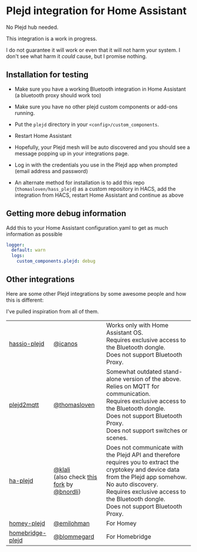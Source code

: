 Plejd integration for Home Assistant
===

No Plejd hub needed.

This integration is a work in progress.

I do not guarantee it will work or even that it will not harm your system. I don't see what harm it *could* cause, but I promise nothing.

## Installation for testing

- Make sure you have a working Bluetooth integration in Home Assistant (a bluetooth proxy should work too)
- Make sure you have no other plejd custom components or add-ons running.
- Put the `plejd` directory in your `<config>/custom_components`.
- Restart Home Assistant
- Hopefully, your Plejd mesh will be auto discovered and you should see a message popping up in your integrations page.
- Log in with the credentials you use in the Plejd app when prompted (email address and password)

- An alternate method for installation is to add this repo (`thomasloven/hass_plejd`) as a custom repository in HACS, add the integration from HACS, restart Home Assistant and continue as above

## Getting more debug information

Add this to your Home Assistant configuration.yaml to get as much information as possible

```yaml
logger:
  default: warn
  logs:
    custom_components.plejd: debug
```

## Other integrations

Here are some other Plejd integrations by some awesome people and how this is different:

I've pulled inspiration from all of them.

| | | |
|---|---|---|
|[hassio-plejd](https://github.com/icanos/hassio-plejd) | [@icanos](https://github.com/icanos) | Works only with Home Assistant OS.<br> Requires exclusive access to the Bluetooth dongle.<br> Does not support Bluetooth Proxy. |
|[plejd2mqtt](https://github.com/thomasloven/plejd2mqtt) | [@thomasloven](https://github.com/thomasloven) | Somewhat outdated stand-alone version of the above.<br> Relies on MQTT for communication.<br> Requires exclusive access to the Bluetooth dongle.<br> Does not support Bluetooth Proxy.<br> Does not support switches or scenes. |
|[ha-plejd](https://github.com/klali/ha-plejd) | [@klali](https://github.com/klali) <br> (also check [this fork](https://github.com/bnordli/ha-plejd/tree/to-integration) by [@bnordli](https://github.com/bnordli))| Does not communicate with the Plejd API and therefore requires you to extract the cryptokey and device data from the Plejd app somehow.<br> No auto discovery.<br> Requires exclusive access to the Bluetooth dongle.<br> Does not support Bluetooth Proxy.  |
| [homey-plejd](https://github.com/emilohman/homey-plejd) | [@emilohman](https://github.com/emilohman) | For Homey |
| [homebridge-plejd](https://github.com/blommegard/homebridge-plejd) | [@blommegard](https://github.com/blommegard) | For Homebridge |
